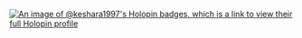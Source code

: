 
[![An image of @keshara1997's Holopin badges, which is a link to view their full Holopin profile](https://holopin.me/keshara1997)](https://holopin.io/@keshara1997)
